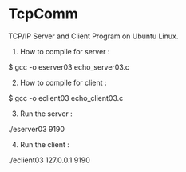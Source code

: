 # TcpComm
TCP/IP Server and Client Program on Ubuntu Linux.

1. How to compile for server : 

  $ gcc -o eserver03 echo_server03.c
 
2. How to compile for client : 

  $ gcc -o eclient03 echo_client03.c
 
3. Run the server :

  ./eserver03 9190
 
4. Run the client : 

  ./eclient03 127.0.0.1 9190
